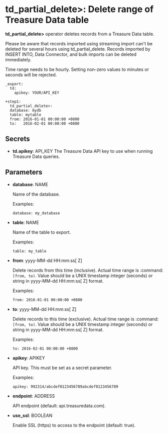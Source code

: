 # td_partial_delete>: Delete range of Treasure Data table

**td_partial_delete>** operator deletes records from a Treasure Data table.

Please be aware that records imported using streaming import can't be deleted for several hours using td_partial_delete. Records imported by INSERT INTO, Data Connector, and bulk imports can be deleted immediately.

Time range needs to be hourly. Setting non-zero values to minutes or seconds will be rejected.

    _export:
      td:
        apikey: YOUR/API_KEY

    +step1:
      td_partial_delete>:
      database: mydb
      table: mytable
      from: 2016-01-01 00:00:00 +0800
      to:   2016-02-01 00:00:00 +0800

## Secrets

* **td.apikey**: API_KEY
  The Treasure Data API key to use when running Treasure Data queries.

## Parameters

* **database**: NAME

  Name of the database.

  Examples:

  ```
  database: my_database
  ```

* **table**: NAME

  Name of the table to export.

  Examples:

  ```
  table: my_table
  ```

* **from**: yyyy-MM-dd HH:mm:ss[ Z]

  Delete records from this time (inclusive). Actual time range is :command:`[from, to)`. Value should be a UNIX timestamp integer (seconds) or string in yyyy-MM-dd HH:mm:ss[ Z] format.

  Examples:

  ```
  from: 2016-01-01 00:00:00 +0800
  ```

* **to**: yyyy-MM-dd HH:mm:ss[ Z]

  Delete records to this time (exclusive). Actual time range is :command:`[from, to)`. Value should be a UNIX timestamp integer (seconds) or string in yyyy-MM-dd HH:mm:ss[ Z] format.

  Examples:

  ```
  to: 2016-02-01 00:00:00 +0800
  ```

* **apikey**: APIKEY

  API key. This must be set as a secret parameter.

  Examples:

  ```
  apikey: 992314/abcdef0123456789abcdef0123456789
  ```

* **endpoint**: ADDRESS

  API endpoint (default: api.treasuredata.com).

* **use_ssl**: BOOLEAN

  Enable SSL (https) to access to the endpoint (default: true).

